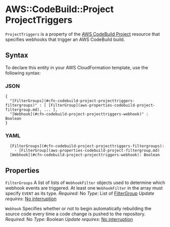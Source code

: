 # AWS::CodeBuild::Project ProjectTriggers<a name="aws-properties-codebuild-project-projecttriggers"></a>

  `ProjectTriggers` is a property of the [AWS CodeBuild Project](https://docs.aws.amazon.com/AWSCloudFormation/latest/UserGuide/aws-resource-codebuild-project.html) resource that specifies webhooks that trigger an AWS CodeBuild build\.

## Syntax<a name="aws-properties-codebuild-project-projecttriggers-syntax"></a>

To declare this entity in your AWS CloudFormation template, use the following syntax:

### JSON<a name="aws-properties-codebuild-project-projecttriggers-syntax.json"></a>

```
{
  "[FilterGroups](#cfn-codebuild-project-projecttriggers-filtergroups)" : [ [FilterGroup](aws-properties-codebuild-project-filtergroup.md), ... ],
  "[Webhook](#cfn-codebuild-project-projecttriggers-webhook)" : Boolean
}
```

### YAML<a name="aws-properties-codebuild-project-projecttriggers-syntax.yaml"></a>

```
  [FilterGroups](#cfn-codebuild-project-projecttriggers-filtergroups):
    - [FilterGroup](aws-properties-codebuild-project-filtergroup.md)
  [Webhook](#cfn-codebuild-project-projecttriggers-webhook): Boolean
```

## Properties<a name="aws-properties-codebuild-project-projecttriggers-properties"></a>

`FilterGroups`  <a name="cfn-codebuild-project-projecttriggers-filtergroups"></a>
  A list of lists of `WebhookFilter` objects used to determine which webhook events are triggered\. At least one `WebhookFilter` in the array must specify `EVENT` as its type\.
*Required*: No
*Type*: List of [FilterGroup](aws-properties-codebuild-project-filtergroup.md)
*Update requires*: [No interruption](https://docs.aws.amazon.com/AWSCloudFormation/latest/UserGuide/using-cfn-updating-stacks-update-behaviors.html#update-no-interrupt)

`Webhook`  <a name="cfn-codebuild-project-projecttriggers-webhook"></a>
  Specifies whether or not to begin automatically rebuilding the source code every time a code change is pushed to the repository\.
*Required*: No
*Type*: Boolean
*Update requires*: [No interruption](https://docs.aws.amazon.com/AWSCloudFormation/latest/UserGuide/using-cfn-updating-stacks-update-behaviors.html#update-no-interrupt)
